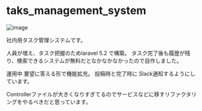 

# taks_management_system

![image](https://user-images.githubusercontent.com/43558838/47690305-edbe1b00-dc30-11e8-988c-830273878935.jpg)


社内用タスク管理システムです。

人員が増え、タスク把握のためlaravel 5.2 で構築。
タスク完了後も履歴が残り、検索できるシステムが無料だとなかなかなかったので自作しました。

運用中 要望に答える形で機能拡充。
投稿時と完了時に Slack通知するようにしています。

Controllerファイルが大きくなりすぎてるのでサービスなどに移すリファクタリングをやるべきだと思っています。
